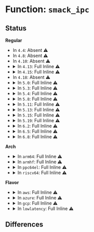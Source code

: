 # Function: <code>smack_ipc</code>

## Status
<b>Regular</b>
<ul>
<li>
In <code>4.4</code>: Absent ⚠️
</li>
<li>
In <code>4.8</code>: Absent ⚠️
</li>
<li>
In <code>4.10</code>: Absent ⚠️
</li>
<li>
<details>
<summary>In <code>4.13</code>: Full Inline ⚠️</summary>

**Collision:** Unique Static

**Inline:** Full

**Transformation:** False

**Instances:**

```
In security/smack/smack_lsm.c (ffffffff813c14e5)
Location: security/smack/smack.h:415
Inline: True
Inline callers:
  - security/smack/smack_lsm.c:smack_ipc_getsecid
  - security/smack/smack_lsm.c:smack_ipc_permission
  - security/smack/smack_lsm.c:smk_curacc_msq
  - security/smack/smack_lsm.c:smack_msg_queue_alloc_security
  - security/smack/smack_lsm.c:smk_curacc_sem
  - security/smack/smack_lsm.c:smack_sem_alloc_security
  - security/smack/smack_lsm.c:smk_curacc_shm
  - security/smack/smack_lsm.c:smack_shm_alloc_security
```
</details>
</li>
<li>
<details>
<summary>In <code>4.15</code>: Full Inline ⚠️</summary>

**Collision:** Unique Static

**Inline:** Full

**Transformation:** False

**Instances:**

```
In security/smack/smack_lsm.c (ffffffff813e7675)
Location: security/smack/smack.h:415
Inline: True
Inline callers:
  - security/smack/smack_lsm.c:smack_ipc_getsecid
  - security/smack/smack_lsm.c:smack_ipc_permission
  - security/smack/smack_lsm.c:smk_curacc_msq
  - security/smack/smack_lsm.c:smack_msg_queue_alloc_security
  - security/smack/smack_lsm.c:smk_curacc_sem
  - security/smack/smack_lsm.c:smack_sem_alloc_security
  - security/smack/smack_lsm.c:smk_curacc_shm
  - security/smack/smack_lsm.c:smack_shm_alloc_security
```
</details>
</li>
<li>
In <code>4.18</code>: Absent ⚠️
</li>
<li>
<details>
<summary>In <code>5.0</code>: Full Inline ⚠️</summary>

**Collision:** Unique Static

**Inline:** Full

**Transformation:** False

**Instances:**

```
In security/smack/smack_lsm.c (ffffffff81434b65)
Location: security/smack/smack.h:382
Inline: True
Inline callers:
  - security/smack/smack_lsm.c:smack_ipc_getsecid
  - security/smack/smack_lsm.c:smack_ipc_permission
  - security/smack/smack_lsm.c:smk_curacc_msq
  - security/smack/smack_lsm.c:smk_curacc_sem
  - security/smack/smack_lsm.c:smk_curacc_shm
  - security/smack/smack_lsm.c:smack_ipc_alloc_security
```
</details>
</li>
<li>
<details>
<summary>In <code>5.3</code>: Full Inline ⚠️</summary>

**Collision:** Unique Static

**Inline:** Full

**Transformation:** False

**Instances:**

```
In security/smack/smack_lsm.c (ffffffff814625b5)
Location: security/smack/smack.h:370
Inline: True
Inline callers:
  - security/smack/smack_lsm.c:smack_ipc_getsecid
  - security/smack/smack_lsm.c:smack_ipc_permission
  - security/smack/smack_lsm.c:smk_curacc_msq
  - security/smack/smack_lsm.c:smk_curacc_sem
  - security/smack/smack_lsm.c:smk_curacc_shm
  - security/smack/smack_lsm.c:smack_ipc_alloc_security
```
</details>
</li>
<li>
<details>
<summary>In <code>5.4</code>: Full Inline ⚠️</summary>

**Collision:** Unique Static

**Inline:** Full

**Transformation:** False

**Instances:**

```
In security/smack/smack_lsm.c (ffffffff8147c365)
Location: security/smack/smack.h:370
Inline: True
Inline callers:
  - security/smack/smack_lsm.c:smack_ipc_getsecid
  - security/smack/smack_lsm.c:smack_ipc_permission
  - security/smack/smack_lsm.c:smk_curacc_msq
  - security/smack/smack_lsm.c:smk_curacc_sem
  - security/smack/smack_lsm.c:smk_curacc_shm
  - security/smack/smack_lsm.c:smack_ipc_alloc_security
```
</details>
</li>
<li>
<details>
<summary>In <code>5.8</code>: Full Inline ⚠️</summary>

**Collision:** Unique Static

**Inline:** Full

**Transformation:** False

**Instances:**

```
In security/smack/smack_lsm.c (ffffffff814d1d65)
Location: security/smack/smack.h:363
Inline: True
Inline callers:
  - security/smack/smack_lsm.c:smack_ipc_getsecid
  - security/smack/smack_lsm.c:smack_ipc_permission
  - security/smack/smack_lsm.c:smack_msg_queue_msgrcv
  - security/smack/smack_lsm.c:smack_msg_queue_msgsnd
  - security/smack/smack_lsm.c:smack_msg_queue_msgctl
  - security/smack/smack_lsm.c:smack_msg_queue_associate
  - security/smack/smack_lsm.c:smack_sem_semop
  - security/smack/smack_lsm.c:smack_sem_semctl
  - security/smack/smack_lsm.c:smack_sem_associate
  - security/smack/smack_lsm.c:smack_shm_shmat
  - security/smack/smack_lsm.c:smack_shm_shmctl
  - security/smack/smack_lsm.c:smack_shm_associate
  - security/smack/smack_lsm.c:smack_ipc_alloc_security
```
</details>
</li>
<li>
<details>
<summary>In <code>5.11</code>: Full Inline ⚠️</summary>

**Collision:** Unique Static

**Inline:** Full

**Transformation:** False

**Instances:**

```
In security/smack/smack_lsm.c (ffffffff814ef205)
Location: security/smack/smack.h:356
Inline: True
Inline callers:
  - security/smack/smack_lsm.c:smack_ipc_getsecid
  - security/smack/smack_lsm.c:smack_ipc_permission
  - security/smack/smack_lsm.c:smack_msg_queue_msgrcv
  - security/smack/smack_lsm.c:smack_msg_queue_msgsnd
  - security/smack/smack_lsm.c:smack_msg_queue_msgctl
  - security/smack/smack_lsm.c:smack_msg_queue_associate
  - security/smack/smack_lsm.c:smack_sem_semop
  - security/smack/smack_lsm.c:smack_sem_semctl
  - security/smack/smack_lsm.c:smack_sem_associate
  - security/smack/smack_lsm.c:smack_shm_shmat
  - security/smack/smack_lsm.c:smack_shm_shmctl
  - security/smack/smack_lsm.c:smack_shm_associate
  - security/smack/smack_lsm.c:smack_ipc_alloc_security
```
</details>
</li>
<li>
<details>
<summary>In <code>5.13</code>: Full Inline ⚠️</summary>

**Collision:** Unique Static

**Inline:** Full

**Transformation:** False

**Instances:**

```
In security/smack/smack_lsm.c (ffffffff814f6295)
Location: security/smack/smack.h:356
Inline: True
Inline callers:
  - security/smack/smack_lsm.c:smack_ipc_getsecid
  - security/smack/smack_lsm.c:smack_ipc_permission
  - security/smack/smack_lsm.c:smack_msg_queue_msgrcv
  - security/smack/smack_lsm.c:smack_msg_queue_msgsnd
  - security/smack/smack_lsm.c:smack_msg_queue_msgctl
  - security/smack/smack_lsm.c:smack_msg_queue_associate
  - security/smack/smack_lsm.c:smack_sem_semop
  - security/smack/smack_lsm.c:smack_sem_semctl
  - security/smack/smack_lsm.c:smack_sem_associate
  - security/smack/smack_lsm.c:smack_shm_shmat
  - security/smack/smack_lsm.c:smack_shm_shmctl
  - security/smack/smack_lsm.c:smack_shm_associate
  - security/smack/smack_lsm.c:smack_ipc_alloc_security
```
</details>
</li>
<li>
<details>
<summary>In <code>5.15</code>: Full Inline ⚠️</summary>

**Collision:** Unique Static

**Inline:** Full

**Transformation:** False

**Instances:**

```
In security/smack/smack_lsm.c (ffffffff81550de5)
Location: security/smack/smack.h:356
Inline: True
Inline callers:
  - security/smack/smack_lsm.c:smack_ipc_getsecid
  - security/smack/smack_lsm.c:smack_ipc_permission
  - security/smack/smack_lsm.c:smack_msg_queue_msgrcv
  - security/smack/smack_lsm.c:smack_msg_queue_msgsnd
  - security/smack/smack_lsm.c:smack_msg_queue_msgctl
  - security/smack/smack_lsm.c:smack_msg_queue_associate
  - security/smack/smack_lsm.c:smack_sem_semop
  - security/smack/smack_lsm.c:smack_sem_semctl
  - security/smack/smack_lsm.c:smack_sem_associate
  - security/smack/smack_lsm.c:smack_shm_shmat
  - security/smack/smack_lsm.c:smack_shm_shmctl
  - security/smack/smack_lsm.c:smack_shm_associate
  - security/smack/smack_lsm.c:smack_ipc_alloc_security
```
</details>
</li>
<li>
<details>
<summary>In <code>5.19</code>: Full Inline ⚠️</summary>

**Collision:** Unique Static

**Inline:** Full

**Transformation:** False

**Instances:**

```
In security/smack/smack_lsm.c (ffffffff815ea375)
Location: security/smack/smack.h:356
Inline: True
Inline callers:
  - security/smack/smack_lsm.c:smack_ipc_getsecid
  - security/smack/smack_lsm.c:smack_ipc_permission
  - security/smack/smack_lsm.c:smack_msg_queue_msgrcv
  - security/smack/smack_lsm.c:smack_msg_queue_msgsnd
  - security/smack/smack_lsm.c:smack_msg_queue_msgctl
  - security/smack/smack_lsm.c:smack_msg_queue_associate
  - security/smack/smack_lsm.c:smack_sem_semop
  - security/smack/smack_lsm.c:smack_sem_semctl
  - security/smack/smack_lsm.c:smack_sem_associate
  - security/smack/smack_lsm.c:smack_shm_shmat
  - security/smack/smack_lsm.c:smack_shm_shmctl
  - security/smack/smack_lsm.c:smack_shm_associate
  - security/smack/smack_lsm.c:smack_ipc_alloc_security
```
</details>
</li>
<li>
<details>
<summary>In <code>6.2</code>: Full Inline ⚠️</summary>

**Collision:** Unique Static

**Inline:** Full

**Transformation:** False

**Instances:**

```
In security/smack/smack_lsm.c (ffffffff81699e65)
Location: security/smack/smack.h:347
Inline: True
Inline callers:
  - security/smack/smack_lsm.c:smack_ipc_getsecid
  - security/smack/smack_lsm.c:smack_ipc_permission
  - security/smack/smack_lsm.c:smack_msg_queue_msgrcv
  - security/smack/smack_lsm.c:smack_msg_queue_msgsnd
  - security/smack/smack_lsm.c:smack_msg_queue_msgctl
  - security/smack/smack_lsm.c:smack_msg_queue_associate
  - security/smack/smack_lsm.c:smack_sem_semop
  - security/smack/smack_lsm.c:smack_sem_semctl
  - security/smack/smack_lsm.c:smack_sem_associate
  - security/smack/smack_lsm.c:smack_shm_shmat
  - security/smack/smack_lsm.c:smack_shm_shmctl
  - security/smack/smack_lsm.c:smack_shm_associate
  - security/smack/smack_lsm.c:smack_ipc_alloc_security
```
</details>
</li>
<li>
<details>
<summary>In <code>6.5</code>: Full Inline ⚠️</summary>

**Collision:** Unique Static

**Inline:** Full

**Transformation:** False

**Instances:**

```
In security/smack/smack_lsm.c (ffffffff816d2645)
Location: security/smack/smack.h:348
Inline: True
Inline callers:
  - security/smack/smack_lsm.c:smack_ipc_getsecid
  - security/smack/smack_lsm.c:smack_ipc_permission
  - security/smack/smack_lsm.c:smack_msg_queue_msgrcv
  - security/smack/smack_lsm.c:smack_msg_queue_msgsnd
  - security/smack/smack_lsm.c:smack_msg_queue_msgctl
  - security/smack/smack_lsm.c:smack_msg_queue_associate
  - security/smack/smack_lsm.c:smack_sem_semop
  - security/smack/smack_lsm.c:smack_sem_semctl
  - security/smack/smack_lsm.c:smack_sem_associate
  - security/smack/smack_lsm.c:smack_shm_shmat
  - security/smack/smack_lsm.c:smack_shm_shmctl
  - security/smack/smack_lsm.c:smack_shm_associate
  - security/smack/smack_lsm.c:smack_ipc_alloc_security
```
</details>
</li>
<li>
<details>
<summary>In <code>6.8</code>: Full Inline ⚠️</summary>

**Collision:** Unique Static

**Inline:** Full

**Transformation:** False

**Instances:**

```
In security/smack/smack_lsm.c (ffffffff8170ecf5)
Location: security/smack/smack.h:347
Inline: True
Inline callers:
  - security/smack/smack_lsm.c:smack_ipc_getlsmblob
  - security/smack/smack_lsm.c:smack_ipc_permission
  - security/smack/smack_lsm.c:smack_msg_queue_msgrcv
  - security/smack/smack_lsm.c:smack_msg_queue_msgsnd
  - security/smack/smack_lsm.c:smack_msg_queue_msgctl
  - security/smack/smack_lsm.c:smack_msg_queue_associate
  - security/smack/smack_lsm.c:smack_sem_semop
  - security/smack/smack_lsm.c:smack_sem_semctl
  - security/smack/smack_lsm.c:smack_sem_associate
  - security/smack/smack_lsm.c:smack_shm_shmat
  - security/smack/smack_lsm.c:smack_shm_shmctl
  - security/smack/smack_lsm.c:smack_shm_associate
  - security/smack/smack_lsm.c:smack_ipc_alloc_security
```
</details>
</li>
</ul>
<b>Arch</b>
<ul>
<li>
<details>
<summary>In <code>arm64</code>: Full Inline ⚠️</summary>

**Collision:** Unique Static

**Inline:** Full

**Transformation:** False

**Instances:**

```
In security/smack/smack_lsm.c (ffff80001056d054)
Location: security/smack/smack.h:370
Inline: True
Inline callers:
  - security/smack/smack_lsm.c:smack_ipc_getsecid
  - security/smack/smack_lsm.c:smack_ipc_permission
  - security/smack/smack_lsm.c:smk_curacc_msq
  - security/smack/smack_lsm.c:smk_curacc_sem
  - security/smack/smack_lsm.c:smk_curacc_shm
  - security/smack/smack_lsm.c:smack_ipc_alloc_security
```
</details>
</li>
<li>
<details>
<summary>In <code>armhf</code>: Full Inline ⚠️</summary>

**Collision:** Unique Static

**Inline:** Full

**Transformation:** False

**Instances:**

```
In security/smack/smack_lsm.c (c0720838)
Location: security/smack/smack.h:370
Inline: True
Inline callers:
  - security/smack/smack_lsm.c:smack_ipc_getsecid
  - security/smack/smack_lsm.c:smack_ipc_permission
  - security/smack/smack_lsm.c:smk_curacc_msq
  - security/smack/smack_lsm.c:smk_curacc_sem
  - security/smack/smack_lsm.c:smk_curacc_shm
  - security/smack/smack_lsm.c:smack_ipc_alloc_security
```
</details>
</li>
<li>
<details>
<summary>In <code>ppc64el</code>: Full Inline ⚠️</summary>

**Collision:** Unique Static

**Inline:** Full

**Transformation:** False

**Instances:**

```
In security/smack/smack_lsm.c (c0000000006d15d0)
Location: security/smack/smack.h:370
Inline: True
Inline callers:
  - security/smack/smack_lsm.c:smack_ipc_getsecid
  - security/smack/smack_lsm.c:smack_ipc_permission
  - security/smack/smack_lsm.c:smk_curacc_msq
  - security/smack/smack_lsm.c:smk_curacc_sem
  - security/smack/smack_lsm.c:smk_curacc_shm
  - security/smack/smack_lsm.c:smack_ipc_alloc_security
```
</details>
</li>
<li>
<details>
<summary>In <code>riscv64</code>: Full Inline ⚠️</summary>

**Collision:** Unique Static

**Inline:** Full

**Transformation:** False

**Instances:**

```
In security/smack/smack_lsm.c (ffffffe0003c194e)
Location: security/smack/smack.h:370
Inline: True
Inline callers:
  - security/smack/smack_lsm.c:smack_ipc_getsecid
  - security/smack/smack_lsm.c:smack_ipc_permission
  - security/smack/smack_lsm.c:smk_curacc_msq
  - security/smack/smack_lsm.c:smk_curacc_sem
  - security/smack/smack_lsm.c:smk_curacc_shm
  - security/smack/smack_lsm.c:smack_ipc_alloc_security
```
</details>
</li>
</ul>
<b>Flavor</b>
<ul>
<li>
<details>
<summary>In <code>aws</code>: Full Inline ⚠️</summary>

**Collision:** Unique Static

**Inline:** Full

**Transformation:** False

**Instances:**

```
In security/smack/smack_lsm.c (ffffffff81474945)
Location: security/smack/smack.h:370
Inline: True
Inline callers:
  - security/smack/smack_lsm.c:smack_ipc_getsecid
  - security/smack/smack_lsm.c:smack_ipc_permission
  - security/smack/smack_lsm.c:smk_curacc_msq
  - security/smack/smack_lsm.c:smk_curacc_sem
  - security/smack/smack_lsm.c:smk_curacc_shm
  - security/smack/smack_lsm.c:smack_ipc_alloc_security
```
</details>
</li>
<li>
<details>
<summary>In <code>azure</code>: Full Inline ⚠️</summary>

**Collision:** Unique Static

**Inline:** Full

**Transformation:** False

**Instances:**

```
In security/smack/smack_lsm.c (ffffffff81465365)
Location: security/smack/smack.h:370
Inline: True
Inline callers:
  - security/smack/smack_lsm.c:smack_ipc_getsecid
  - security/smack/smack_lsm.c:smack_ipc_permission
  - security/smack/smack_lsm.c:smk_curacc_msq
  - security/smack/smack_lsm.c:smk_curacc_sem
  - security/smack/smack_lsm.c:smk_curacc_shm
  - security/smack/smack_lsm.c:smack_ipc_alloc_security
```
</details>
</li>
<li>
<details>
<summary>In <code>gcp</code>: Full Inline ⚠️</summary>

**Collision:** Unique Static

**Inline:** Full

**Transformation:** False

**Instances:**

```
In security/smack/smack_lsm.c (ffffffff814709e5)
Location: security/smack/smack.h:370
Inline: True
Inline callers:
  - security/smack/smack_lsm.c:smack_ipc_getsecid
  - security/smack/smack_lsm.c:smack_ipc_permission
  - security/smack/smack_lsm.c:smk_curacc_msq
  - security/smack/smack_lsm.c:smk_curacc_sem
  - security/smack/smack_lsm.c:smk_curacc_shm
  - security/smack/smack_lsm.c:smack_ipc_alloc_security
```
</details>
</li>
<li>
<details>
<summary>In <code>lowlatency</code>: Full Inline ⚠️</summary>

**Collision:** Unique Static

**Inline:** Full

**Transformation:** False

**Instances:**

```
In security/smack/smack_lsm.c (ffffffff814881c5)
Location: security/smack/smack.h:370
Inline: True
Inline callers:
  - security/smack/smack_lsm.c:smack_ipc_getsecid
  - security/smack/smack_lsm.c:smack_ipc_permission
  - security/smack/smack_lsm.c:smk_curacc_msq
  - security/smack/smack_lsm.c:smk_curacc_sem
  - security/smack/smack_lsm.c:smk_curacc_shm
  - security/smack/smack_lsm.c:smack_ipc_alloc_security
```
</details>
</li>
</ul>

## Differences
